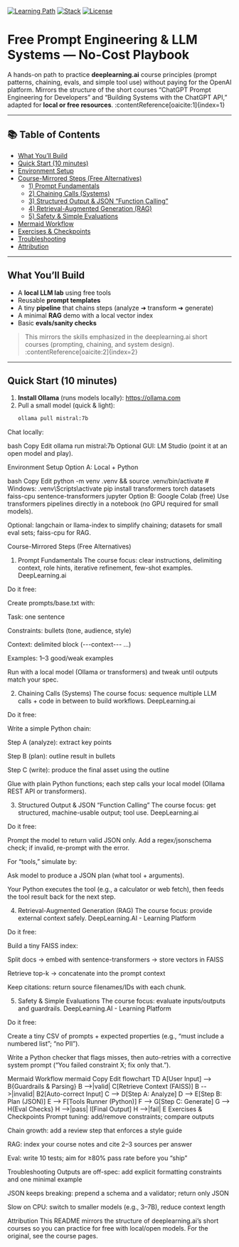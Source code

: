 [![Learning Path](https://img.shields.io/badge/Learning_Path-Free_First-1e90ff?style=for-the-badge)](#)
[![Stack](https://img.shields.io/badge/Stack-Ollama_|_HF_Transformers_|_FAISS_|_LM_Studio-00b894?style=for-the-badge)](#)
[![License](https://img.shields.io/badge/License-MIT-2d3436?style=for-the-badge)](#)

# Free Prompt Engineering & LLM Systems — No-Cost Playbook

A hands-on path to practice **deeplearning.ai** course principles (prompt patterns, chaining, evals, and simple tool use) without paying for the OpenAI platform. Mirrors the structure of the short courses “ChatGPT Prompt Engineering for Developers” and “Building Systems with the ChatGPT API,” adapted for **local or free resources**. :contentReference[oaicite:1]{index=1}

---

## 📚 Table of Contents
- [What You’ll Build](#what-youll-build)
- [Quick Start (10 minutes)](#quick-start-10-minutes)
- [Environment Setup](#environment-setup)
- [Course-Mirrored Steps (Free Alternatives)](#course-mirrored-steps-free-alternatives)
  - [1) Prompt Fundamentals](#1-prompt-fundamentals)
  - [2) Chaining Calls (Systems)](#2-chaining-calls-systems)
  - [3) Structured Output & JSON “Function Calling”](#3-structured-output--json-function-calling)
  - [4) Retrieval-Augmented Generation (RAG)](#4-retrieval-augmented-generation-rag)
  - [5) Safety & Simple Evaluations](#5-safety--simple-evaluations)
- [Mermaid Workflow](#mermaid-workflow)
- [Exercises & Checkpoints](#exercises--checkpoints)
- [Troubleshooting](#troubleshooting)
- [Attribution](#attribution)

---

## What You’ll Build
- A **local LLM lab** using free tools
- Reusable **prompt templates**
- A tiny **pipeline** that chains steps (analyze ➜ transform ➜ generate)
- A minimal **RAG** demo with a local vector index
- Basic **evals/sanity checks**

> This mirrors the skills emphasized in the deeplearning.ai short courses (prompting, chaining, and system design). :contentReference[oaicite:2]{index=2}

---

## Quick Start (10 minutes)
1. **Install Ollama** (runs models locally): https://ollama.com  
2. Pull a small model (quick & light):
   ```bash
   ollama pull mistral:7b
Chat locally:

bash
Copy
Edit
ollama run mistral:7b
Optional GUI: LM Studio (point it at an open model and play).

Environment Setup
Option A: Local + Python

bash
Copy
Edit
python -m venv .venv && source .venv/bin/activate   # Windows: .venv\Scripts\activate
pip install transformers torch datasets faiss-cpu sentence-transformers jupyter
Option B: Google Colab (free)
Use transformers pipelines directly in a notebook (no GPU required for small models).

Optional: langchain or llama-index to simplify chaining; datasets for small eval sets; faiss-cpu for RAG.

Course-Mirrored Steps (Free Alternatives)
1) Prompt Fundamentals
The course focus: clear instructions, delimiting context, role hints, iterative refinement, few-shot examples. 
DeepLearning.ai

Do it free:

Create prompts/base.txt with:

Task: one sentence

Constraints: bullets (tone, audience, style)

Context: delimited block (---context--- …)

Examples: 1–3 good/weak examples

Run with a local model (Ollama or transformers) and tweak until outputs match your spec.

2) Chaining Calls (Systems)
The course focus: sequence multiple LLM calls + code in between to build workflows. 
DeepLearning.ai

Do it free:

Write a simple Python chain:

Step A (analyze): extract key points

Step B (plan): outline result in bullets

Step C (write): produce the final asset using the outline

Glue with plain Python functions; each step calls your local model (Ollama REST API or transformers).

3) Structured Output & JSON “Function Calling”
The course focus: get structured, machine-usable output; tool use. 
DeepLearning.ai

Do it free:

Prompt the model to return valid JSON only. Add a regex/jsonschema check; if invalid, re-prompt with the error.

For “tools,” simulate by:

Ask model to produce a JSON plan (what tool + arguments).

Your Python executes the tool (e.g., a calculator or web fetch), then feeds the tool result back for the next step.

4) Retrieval-Augmented Generation (RAG)
The course focus: provide external context safely. 
DeepLearning.AI - Learning Platform

Do it free:

Build a tiny FAISS index:

Split docs → embed with sentence-transformers → store vectors in FAISS

Retrieve top-k → concatenate into the prompt context

Keep citations: return source filenames/IDs with each chunk.

5) Safety & Simple Evaluations
The course focus: evaluate inputs/outputs and guardrails. 
DeepLearning.AI - Learning Platform

Do it free:

Create a tiny CSV of prompts + expected properties (e.g., “must include a numbered list”; “no PII”).

Write a Python checker that flags misses, then auto-retries with a corrective system prompt (“You failed constraint X; fix only that.”).

Mermaid Workflow
mermaid
Copy
Edit
flowchart TD
  A[User Input] --> B{Guardrails & Parsing}
  B -->|valid| C[Retrieve Context (FAISS)]
  B -->|invalid| B2[Auto-correct Input]
  C --> D[Step A: Analyze]
  D --> E[Step B: Plan (JSON)]
  E --> F[Tools Runner (Python)]
  F --> G[Step C: Generate]
  G --> H{Eval Checks}
  H -->|pass| I[Final Output]
  H -->|fail| E
Exercises & Checkpoints
Prompt tuning: add/remove constraints; compare outputs

Chain growth: add a review step that enforces a style guide

RAG: index your course notes and cite 2–3 sources per answer

Eval: write 10 tests; aim for ≥80% pass rate before you “ship”

Troubleshooting
Outputs are off-spec: add explicit formatting constraints and one minimal example

JSON keeps breaking: prepend a schema and a validator; return only JSON

Slow on CPU: switch to smaller models (e.g., 3–7B), reduce context length

Attribution
This README mirrors the structure of deeplearning.ai’s short courses so you can practice for free with local/open models. For the original, see the course pages.
